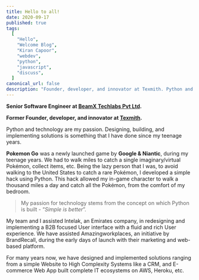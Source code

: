 ```yaml
---
title: Hello to all!
date: 2020-09-17
published: true
tags:
  [
    "Hello",
    "Welcome Blog",
    "Kiran Capoor",
    "webdev",
    "python",
    "javascript",
    "discuss",
  ]
canonical_url: false
description: "Founder, developer, and innovator at Texmith. Python and technology are my passion. Designing, building, and implementing solutions is something that I have done since my teenage years."
---
```


**Senior Software Engineer at [BeamX Techlabs Pvt Ltd](https://beamx.co).**

**Former Founder, developer, and innovator at [Texmith](https://texmith.com).**

Python and technology are my passion. Designing, building, and implementing solutions is something that I have done since my teenage years.

**Pokemon Go** was a newly launched game by **Google & Niantic**, during my teenage years. We had to walk miles to catch a single imaginary/virtual Pokémon, collect items, etc. Being the lazy person that I was, to avoid walking to the United States to catch a rare Pokémon, I developed a simple hack using Python. This hack allowed my in-game character to walk a thousand miles a day and catch all the Pokémon, from the comfort of my bedroom.

> My passion for technology stems from the concept on which Python is built - “_Simple is better_”.

My team and I assisted Intelak, an Emirates company, in redesigning and implementing a B2B focused User interface with a fluid and rich User experience. We have assisted Amazingworkplaces, an initiative by BrandRecall, during the early days of launch with their marketing and web-based platform.

For many years now, we have designed and implemented solutions ranging from a simple Website to High Complexity Systems like a CRM, and E-commerce Web App built complete IT ecosystems on AWS, Heroku, etc.
